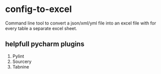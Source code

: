 # config-to-excel
Command line tool to convert a json/xml/yml file into an excel file with for every table a separate excel sheet.

## helpfull pycharm plugins
1. Pylint
2. Sourcery
3. Tabnine

